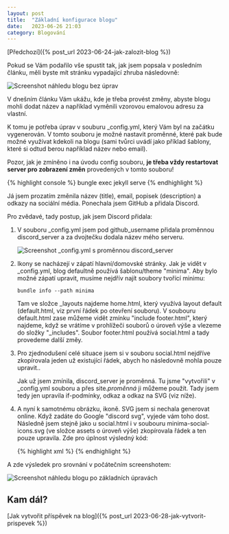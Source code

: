 ```yaml
---
layout: post
title:  "Základní konfigurace blogu"
date:   2023-06-26 21:03
category: Blogování
---
```


[Předchozí]({% post_url 2023-06-24-jak-zalozit-blog %})

Pokud se Vám podařilo vše spustit tak, jak jsem popsala v posledním článku, měli byste mít stránku vypadající zhruba následovně:

![Screenshot náhledu blogu bez úprav](/assets/images/initial_look.jpg)

V dnešním článku Vám ukážu, kde je třeba provést změny, abyste blogu mohli dodat název a například vyměnili vzorovou emalovou adresu za vlastní.

K tomu je potřeba úprav v souburu _config.yml, který Vám byl na začátku vygenerován. V tomto souboru je možné nastavit proměnné, které pak bude možné využívat kdekoli na blogu (sami tvůrci uvádí jako příklad šablony, které si odtud berou například název nebo email).

Pozor, jak je zmíněno i na úvodu config souboru, **je třeba vždy restartovat server pro zobrazení změn** provedených v tomto souboru!

{% highlight console %}
bungle exec jekyll serve
{% endhighlight %}

Já jsem prozatím změnila název (title), email, popisek (description) a odkazy na sociální média. Ponechala jsem GitHub a přidala Discord.

Pro zvědavé, tady postup, jak jsem Discord přidala:

1. V souboru _config.yml jsem pod github_username přidala proměnnou discord_server a za dvojtečku dodala název mého serveru.

    ![Screenshot _config.yml s proměnnou discord_server](/assets/images/config_discord.jpg)

2. Ikony se nacházejí v zápatí hlavní/domovské stránky. Jak je vidět v _config.yml, blog defaultně používá šablonu/theme "minima". Aby bylo možné zápatí upravit, musíme nejdřív najít soubory tvořící minimu:

    ```console
    bundle info --path minima
    ```

    Tam ve složce _layouts najdeme home.html, který využívá layout default (default.html, viz první řádek po otevření souboru). V soubouru default.html zase můžeme vidět zmínku "include footer.html", který najdeme, když se vrátíme v prohlížeči souborů o úroveň výše a vlezeme do složky "_includes". Soubor footer.html používá social.html a tady provedeme další změy.

3. Pro zjednodušení celé situace jsem si v souboru social.html nejdříve zkopírovala jeden už existující řádek, abych ho následovně mohla pouze upravit..

    Jak už jsem zmínila, discord_server je proměnná. Tu jsme "vytvořili" v _config.yml souboru a přes site.*proměnná* ji můžeme použít. Tady jsem tedy jen upravila if-podmínky, odkaz a odkaz na SVG (viz níže).

4. A nyní k samotnému obrázku, ikoně. SVG jsem si nechala generovat online. Když zadáte do Google "discord svg", vyjede vám toho dost. Následně jsem stejně jako u social.html i v soubouru minima-social-icons.svg (ve složce assets o úroveň výše) zkopírovala řádek a ten pouze upravila. Zde pro úplnost výsledný kód:

    {% highlight xml %}
    <symbol id="discord" viewBox="0 -28.5 256 256" preserveAspectRatio="xMidYMid" fill-rule="evenodd" clip-rule="evenodd" stroke-linejoin="round" stroke-miterlimit="1.414"><path d="M216.856339,16.5966031 C200.285002,8.84328665 182.566144,3.2084988 164.041564,0 C161.766523,4.11318106 159.108624,9.64549908 157.276099,14.0464379 C137.583995,11.0849896 118.072967,11.0849896 98.7430163,14.0464379 C96.9108417,9.64549908 94.1925838,4.11318106 91.8971895,0 C73.3526068,3.2084988 55.6133949,8.86399117 39.0420583,16.6376612 C5.61752293,67.146514 -3.4433191,116.400813 1.08711069,164.955721 C23.2560196,181.510915 44.7403634,191.567697 65.8621325,198.148576 C71.0772151,190.971126 75.7283628,183.341335 79.7352139,175.300261 C72.104019,172.400575 64.7949724,168.822202 57.8887866,164.667963 C59.7209612,163.310589 61.5131304,161.891452 63.2445898,160.431257 C105.36741,180.133187 151.134928,180.133187 192.754523,160.431257 C194.506336,161.891452 196.298154,163.310589 198.110326,164.667963 C191.183787,168.842556 183.854737,172.420929 176.223542,175.320965 C180.230393,183.341335 184.861538,190.991831 190.096624,198.16893 C211.238746,191.588051 232.743023,181.531619 254.911949,164.955721 C260.227747,108.668201 245.831087,59.8662432 216.856339,16.5966031 Z M85.4738752,135.09489 C72.8290281,135.09489 62.4592217,123.290155 62.4592217,108.914901 C62.4592217,94.5396472 72.607595,82.7145587 85.4738752,82.7145587 C98.3405064,82.7145587 108.709962,94.5189427 108.488529,108.914901 C108.508531,123.290155 98.3405064,135.09489 85.4738752,135.09489 Z M170.525237,135.09489 C157.88039,135.09489 147.510584,123.290155 147.510584,108.914901 C147.510584,94.5396472 157.658606,82.7145587 170.525237,82.7145587 C183.391518,82.7145587 193.761324,94.5189427 193.539891,108.914901 C193.539891,123.290155 183.391518,135.09489 170.525237,135.09489 Z" fill-rule="nonzero" /></symbol>
    {% endhighlight %}

A zde výsledek pro srovnání v počátečním screenshotem:

![Screenshot náhledu blogu po základních úpravách](/assets/images/look_after_config_changes.jpg)

## Kam dál?

[Jak vytvořit příspěvek na blog]({% post_url 2023-06-28-jak-vytvorit-prispevek %})
